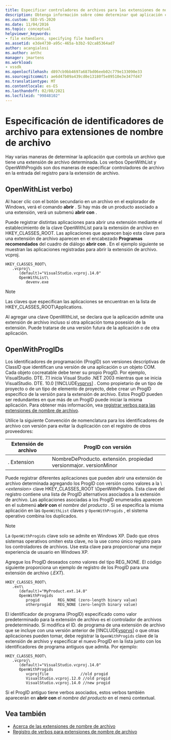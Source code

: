 ```yaml
---
title: Especificar controladores de archivos para las extensiones de nombre de archivo | Microsoft Docs
description: Obtenga información sobre cómo determinar qué aplicación controla una extensión de archivo en el SDK de Visual Studio mediante OpenWithList y OpenWithProgids.
ms.custom: SEO-VS-2020
ms.date: 11/04/2016
ms.topic: conceptual
helpviewer_keywords:
- file extensions, specifying file handlers
ms.assetid: e3de4730-a95c-465a-b3b2-92ca85364ad7
author: acangialosi
ms.author: anthc
manager: jmartens
ms.workload:
- vssdk
ms.openlocfilehash: d897cb9bb4697a687bd06eeb02c779e133090e33
ms.sourcegitcommit: ae6d47b09a439cd0e13180f5e89510e3e347fd47
ms.translationtype: MT
ms.contentlocale: es-ES
ms.lasthandoff: 02/08/2021
ms.locfileid: "99848102"
---
```

# <a name="specifying-file-handlers-for-file-name-extensions"></a>Especificación de identificadores de archivo para extensiones de nombre de archivo
Hay varias maneras de determinar la aplicación que controla un archivo que tiene una extensión de archivo determinada. Los verbos OpenWithList y OpenWithProgids son dos maneras de especificar controladores de archivo en la entrada del registro para la extensión de archivo.

## <a name="openwithlist-verb"></a>OpenWithList verbo)
 Al hacer clic con el botón secundario en un archivo en el explorador de Windows, verá el comando **abrir** . Si hay más de un producto asociado a una extensión, verá un submenú **abrir con** .

 Puede registrar distintas aplicaciones para abrir una extensión mediante el establecimiento de la clave OpenWithList para la extensión de archivo en HKEY_CLASSES_ROOT. Las aplicaciones que aparecen bajo esta clave para una extensión de archivo aparecen en el encabezado **Programas recomendados** del cuadro de diálogo **abrir con** . En el ejemplo siguiente se muestran las aplicaciones registradas para abrir la extensión de archivo. vcproj.

```
HKEY_CLASSES_ROOT\
   .vcproj\
      (default)="VisualStudio.vcproj.14.0"
      OpenWithList\
         devenv.exe
```

> [!NOTE]
> Las claves que especifican las aplicaciones se encuentran en la lista de HKEY_CLASSES_ROOT\Applications.

 Al agregar una clave OpenWithList, se declara que la aplicación admite una extensión de archivo incluso si otra aplicación toma posesión de la extensión. Puede tratarse de una versión futura de la aplicación o de otra aplicación.

## <a name="openwithprogids"></a>OpenWithProgIDs
 Los identificadores de programación (ProgID) son versiones descriptivas de ClassID que identifican una versión de una aplicación o un objeto COM. Cada objeto cocreatable debe tener su propio ProgID. Por ejemplo, VisualStudio. DTE. 7.1 inicia Visual Studio .NET 2003 mientras que se inicia VisualStudio. DTE. 10.0 [!INCLUDE[vsprvs](../code-quality/includes/vsprvs_md.md)] . Como propietario de un tipo de proyecto o de un tipo de elemento de proyecto, debe crear un ProgID específico de la versión para la extensión de archivo. Estos ProgID pueden ser redundantes en que más de un ProgID puede iniciar la misma aplicación. Para obtener más información, vea [registrar verbos para las extensiones de nombre de archivo](../extensibility/registering-verbs-for-file-name-extensions.md).

 Utilice la siguiente Convención de nomenclatura para los identificadores de archivo con versión para evitar la duplicación con el registro de otros proveedores:

|Extensión de archivo|ProgID con versión|
|--------------------|----------------------|
|. Extension|NombreDeProducto. extensión. propiedad versionmajor. versionMinor|

 Puede registrar diferentes aplicaciones que pueden abrir una extensión de archivo determinada agregando los ProgID con versión como valores a la \\ *\<extension>* clave HKEY_CLASSES_ROOT \OpenWithProgids. Esta clave del registro contiene una lista de ProgID alternativos asociados a la extensión de archivo. Las aplicaciones asociadas a los ProgID enumerados aparecen en el submenú **abrir con** el _nombre del producto_ . Si se especifica la misma aplicación en las `OpenWithList` claves y `OpenWithProgids` , el sistema operativo combina los duplicados.

> [!NOTE]
> La `OpenWithProgids` clave solo se admite en Windows XP. Dado que otros sistemas operativos omiten esta clave, no la use como único registro para los controladores de archivos. Use esta clave para proporcionar una mejor experiencia de usuario en Windows XP.

 Agregue los ProgID deseados como valores del tipo REG_NONE. El código siguiente proporciona un ejemplo de registro de los ProgID para una extensión de archivo (.*EXT*).

```
HKEY_CLASSES_ROOT\
   .ext\
      (default)="MyProduct.ext.14.0"
      OpenWithProgids
         progid        REG_NONE (zero-length binary value)
         otherprogid   REG_NONE (zero-length binary value)
```

 El identificador de programa (ProgID) especificado como valor predeterminado para la extensión de archivo es el controlador de archivos predeterminado. Si modifica el ID. de programa de una extensión de archivo que se incluye con una versión anterior de [!INCLUDE[vsprvs](../code-quality/includes/vsprvs_md.md)] o que otras aplicaciones pueden tomar, debe registrar la `OpenWithProgids` clave de la extensión de archivo y especificar el nuevo ProgID en la lista junto con los identificadores de programa antiguos que admita. Por ejemplo:

```
HKEY_CLASSES_ROOT\
   .vcproj\
      (default)="VisualStudio.vcproj.14.0"
      OpenWithProgids
         vcprojfile              //old progid
         VisualStudio.vcproj.12.0 //old progid
         VisualStudio.vcproj.14.0 //new progid
```

 Si el ProgID antiguo tiene verbos asociados, estos verbos también aparecerán en **abrir con** el *nombre del producto* en el menú contextual.

## <a name="see-also"></a>Vea también
- [Acerca de las extensiones de nombre de archivo](../extensibility/about-file-name-extensions.md)
- [Registro de verbos para extensiones de nombre de archivo](../extensibility/registering-verbs-for-file-name-extensions.md)
